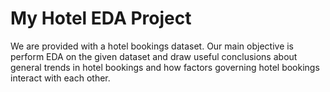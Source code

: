 # My Hotel EDA Project

We are provided with a hotel bookings dataset. Our main objective is perform EDA on the given dataset and draw useful conclusions about general trends in hotel bookings and how factors governing hotel bookings interact with each other.
